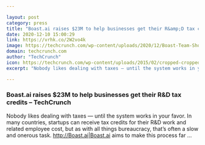 ```yaml
---

layout: post
category: press
title: "Boast.ai raises $23M to help businesses get their R&amp;D tax credits"
date: 2020-12-10 15:00:29
link: https://vrhk.co/2W2vo4k
image: https://techcrunch.com/wp-content/uploads/2020/12/Boast-Team-Shot.png?w=702
domain: techcrunch.com
author: "TechCrunch"
icon: https://techcrunch.com/wp-content/uploads/2015/02/cropped-cropped-favicon-gradient.png?w=180
excerpt: "Nobody likes dealing with taxes — until the system works in your favor. In many countries, startups can receive tax credits for their R&amp;D work and related employee cost, but as with all things bureaucracy, that’s often a slow and onerous task. <http://Boast.ai|Boast.ai> aims to make this process far …"

---
```


### Boast.ai raises $23M to help businesses get their R&amp;D tax credits – TechCrunch

Nobody likes dealing with taxes — until the system works in your favor. In many countries, startups can receive tax credits for their R&amp;D work and related employee cost, but as with all things bureaucracy, that’s often a slow and onerous task. <http://Boast.ai|Boast.ai> aims to make this process far …